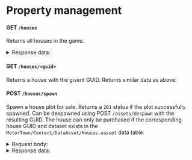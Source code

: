 # Property management

#### GET `/houses`

Returns all houses in the game.

<details>
<summary>Response data:</summary>

```json
{
  "data": [
    {
      "Location": {
        "Y": 153095.171875,
        "Z": -20989.853515625,
        "X": -54631.31640625
      },
      "Net_OwnerCharacterGuid": "EA50F9CE42B8A468F4FBFE8C42AD87ED",
      "AreaSize": { "Y": 2300.0, "Z": 2000.0, "X": 2500.0 },
      "Net_RentLeftTimeSeconds": -1.0,
      "Net_OwnerName": "EnhancedBrow",
      "ForSale": false,
      "HousegKey": "FirstHouse",
      "Net_OwnerUniqueNetId": "76561198041602277",
      "FenceStep": 200.0,
      "Teleport": {
        "Y": 154461.02123321,
        "Z": -20990.000000828,
        "X": -55425.852504868
      },
      "Rotation": { "Pitch": 0.0, "Roll": 0.0, "Yaw": 96.066780090332 }
    }
  ]
}
```

</details>

#### GET `/houses/<guid>`

Returns a house with the givent GUID. Returns similar data as above.

#### POST `/houses/spawn`

Spawn a house plot for sale. Returns a `201` status if the plot successfully spawned. Can be despawned using POST `/assets/despawn` with the resulting GUID. The house can only be purchased if the corresponding house GUID and dataset exists in the `MotorTown/Content/DataAsset/Houses.uasset` data table.

<details>
<summary>Request body:</summary>

```json
{
  "Location": {
    "Z": -19719.254892776,
    "Y": -102554.50214499,
    "X": -16507.28222902
  },
  "Rotation": {
    "Roll": 0.0,
    "Pitch": 0.0,
    "Yaw": -24.493621826172
  },
  "HouseParam": {
    "AreaSize": {
      "X": 4500.0,
      "Y": 4500.0,
      "Z": 5000.0
    },
    "HouseKey": "KambingHouse",
    "HouseGuid": "8BADB28B13C6345A9487E957D0D5D4D8"
  }
}
```

</details>

<details>
<summary>Response data:</summary>

```json
{
  "data": {
    "HouseGuid": "8BADB28B13C6345A9487E957D0D5D4D8"
  }
}
```

</details>
